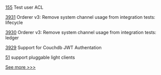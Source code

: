 
[155](https://github.com/hyperledger-labs/orion-sdk-go/pull/155) Test user ACL

[3931](https://github.com/hyperledger/fabric/pull/3931) Orderer v3: Remove system channel usage from integration tests: lifecycle

[3930](https://github.com/hyperledger/fabric/pull/3930) Orderer v3: Remove system channel usage from integration tests: ledger

[3929](https://github.com/hyperledger/fabric/pull/3929) Support for Couchdb JWT Authentation

[51](https://github.com/hyperledger-labs/yui-corda-ibc/pull/51) support pluggable light clients


[See more >>>](https://start-here.hyperledger.org/pull-requests)
